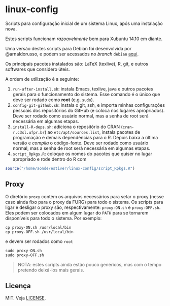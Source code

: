 # linux-config

Scripts para configuração inicial de um sistema Linux, após uma
instalação nova.

Estes scripts funcionam _razoavelmente_ bem para Xubuntu 14.10 em
diante.

Uma versão destes scripts para Debian foi desenvolvida por
@arnaldorusso, e podem ser acessados no *branch* `debian`
[aqui](https://github.com/fernandomayer/linux-config/tree/debian).

Os principais pacotes instalados são: LaTeX (texlive), R, git, e outros
softwares que considero úteis. 

A ordem de utilização é a seguinte:

1. `run-after-install.sh`: instala Emacs, texlive, java  e outros
pacotes gerais para o funcionamento do sistema. Esse comando é o único
que deve ser rodado como **root** (e.g. `sudo`). 
2. `config-git-github.sh`: instala o git, ssh, e importa minhas
configurações pessoais dos repositórios do GitHub (e coloca nos lugares
apropriados). Deve ser rodado como usuário normal, mas a senha de root
será necessária em algumas etapas. 
3. `install-R-deps.sh`: adiciona o repositório do CRAN
(`cran-r.c3sl.ufpr.br`) ao `etc/apt/sources.list`, instala pacotes de
programação e demais dependências para o R. Depois baixa a última versão
e *compila* o código-fonte. Deve ser rodado como usuário normal, mas a
senha de root será necessária em algumas etapas. 
4. `script_Rpkgs.R`: coloque os nomes do pacotes que quiser no lugar
apropriado e rode dentro do R com

```r
source("/home/aonde/estiver/linux-config/script_Rpkgs.R")
```

## Proxy

O diretório `proxy` contém os arquivos necessários para setar o proxy
(nesse caso ainda fixo para o proxy da FURG) para todo o sistema. Os
scripts para ligar e desligar o proxy são, respectivamente:
`proxy-ON.sh` e `proxy-OFF.sh`. Eles podem ser colocados em algum lugar
do `PATH` para se tornarem disponíveis para todo o sistema. Por exemplo:

```shell
cp proxy-ON.sh /usr/local/bin
cp proxy-OFF.sh /usr/local/bin
```

e devem ser rodados como `root`

```shell
sudo proxy-ON.sh
sudo proxy-OFF.sh
```

> NOTA: estes scripts ainda estão pouco genéricos, mas com o tempo pretendo deixá-los mais gerais.

## Licença

MIT. Veja [LICENSE](LICENSE.md).
